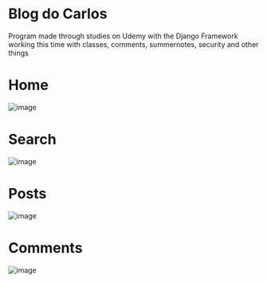 # Blog do Carlos

Program made through studies on Udemy with the Django Framework working this time with classes, comments, summernotes, security and other things

# Home

![image](https://user-images.githubusercontent.com/94979678/199248571-84ed5ebe-c00e-4e0c-aef6-491c9beeb565.png)

# Search

![image](https://user-images.githubusercontent.com/94979678/199249107-d453c27f-b305-4fdd-91dc-1e2dcfa4b745.png)


# Posts

![image](https://user-images.githubusercontent.com/94979678/199248683-b13340cc-06ce-4391-a0ae-e9633fbd83fb.png)

# Comments

![image](https://user-images.githubusercontent.com/94979678/199248791-232cf1f9-a4c4-4c4d-b51e-dd96f5431619.png)
